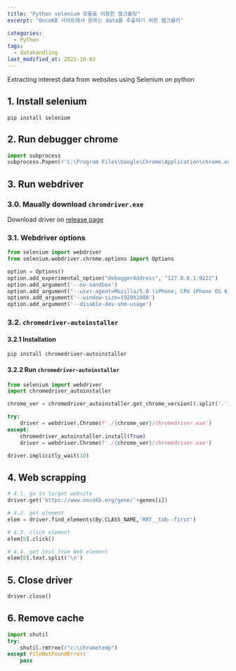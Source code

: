 ```yaml
---
title: "Python selenium 모듈을 이용한 웹크롤링"
excerpt: "OncoKB 사이트에서 원하는 data를 추출하기 위한 웹크롤러"

categories:
  - Python
tags:
  - datahandling
last_modified_at: 2021-10-03
---
```


Extracting interest data from websites using Selenium on python

## **1. Install selenium** ##
```shell-script
pip install selenium
```

## **2. Run debugger chrome** ##

```python
import subprocess
subprocess.Popen(r'C:\Program Files\Google\Chrome\Application\chrome.exe --remote-debugging-port=9222 --user-data-dir="C:\chrometemp"')
```


## **3. Run webdriver** ##
### 3.0. Maually download `chromdriver.exe` ###
Download driver on [release page](https://chromedriver.chromium.org/downloads)

### 3.1. Webdriver options ###
```python
from selenium import webdriver
from selenium.webdriver.chrome.options import Options

option = Options()
option.add_experimental_option("debuggerAddress", "127.0.0.1:9222")
option.add_argument('--no-sandbox')
option.add_argument("--user-agent=Mozilla/5.0 (iPhone; CPU iPhone OS 6_0 like Mac OS X) AppleWebKit/536.26 (KHTML, like Gecko) Version/6.0 Mobile/10A5376e Safari/8536.25")
options.add_argument('--window-size=1920X1080')
option.add_argument('--disable-dev-shm-usage')
```

### 3.2. `chromedriver-autoinstaller` ###
#### 3.2.1 Installation ####
```shell-script
pip install chromedriver-autoinstaller
```
#### 3.2.2 Run `chromedriver-autoinstaller` ####
```python
from selenium import webdriver
import chromedriver_autoinstaller

chrome_ver = chromedriver_autoinstaller.get_chrome_version().split('.')[0]  #check version of chromedriver

try:
    driver = webdriver.Chrome(f'./{chrome_ver}/chromedriver.exe')   
except:
    chromedriver_autoinstaller.install(True)
    driver = webdriver.Chrome(f'./{chrome_ver}/chromedriver.exe')

driver.implicitly_wait(10)
```
## **4. Web scrapping** ##

```python
# 4.1. go to target website
driver.get('https://www.oncokb.org/gene/'+genes[i]) 

# 4.2. get element
elem = driver.find_elements(By.CLASS_NAME,'RRT__tab--first')

# 4.3. click element
elem[0].click()

# 4.4. get text from Web element
elem[0].text.split('\n')
```

## **5. Close driver** ##
```python
driver.close()
```

## **6. Remove cache** ##

```python
import shutil
try:
    shutil.rmtree(r"c:\chrometemp")
except FileNotFoundError:
    pass
```

